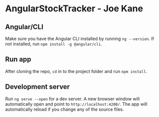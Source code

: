 # AngularStockTracker - Joe Kane

## Angular/CLI

Make sure you have the Angular CLI installed by running `ng --version`. If not installed, run `npm install -g @angular/cli`.

## Run app

After cloning the repo, `cd` in to the project folder and run `npm install`.

## Development server

Run `ng serve --open` for a dev server. A new browser window will automatically open and point to `http://localhost:4200/`. The app will automatically reload if you change any of the source files.
